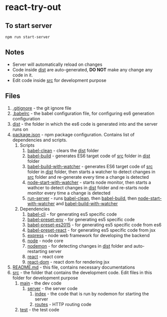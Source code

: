 # react-try-out
## To start server

`npm run start-server`

## Notes

- Server will automatically reload on changes
- Code inside [dist](dist) are auto-generated, **DO NOT** make any change any code in it.
- Edit code inside [src](src) for development purpose

## Files

1. [.gitignore](.gitignore) - the git ignore file
1. [.babelrc](.babelrc) - the babel configuration file, for configuring es6 generation configuration
1. [dist](dist) - the folder in which the es6 code is generated into and the server runs on
1. [package.json](package.json) - npm package configuration. Contains list of dependencies and scripts.
    1. Scripts
        1. [babel-clean](package.json#L8) - clears the [dist](dist) folder
        1. [babel-build](package.json#L9) - generates ES6 target code of [src](src) folder in [dist](dist) folder
        1. [babel-build-with-watcher](package.json#L10) - generates ES6 target code of [src](src) folder in [dist](dist) folder, then starts a watcher to detect changes in [src](src) folder and re-generate every time a change is detected
        1. [node-start-with-watcher](package.json#L11) - starts node monitor, then starts a wathcer to detect changes in [dist](dist) folder and re-starts node monitor every time a change is detected
        1. [run-server](package.json#L12) - runs [babel-clean](package.json#L8), then [babel-build](package.json#L9), then [node-start-with-watcher](package.json#L11) and [babel-build-with-watcher](package.json#L10)
    1. Dependencies
        1. [babel-cli](package.json#L17) - for generating es5 specific code
        1. [babel-preset-env](package.json#L18) - for generating es5 specific code
        1. [babel-preset-es2015](package.json#L19) - for generating es5 specific code from es6
        1. [babel-preset-react](package.json#L20) - for generating es5 specific code from jsx
        1. [express](package.json#L21) - node web framework for developing the backend
        1. [node](package.json#L22) - node core
        1. [nodemon](package.json#L23) - for detecting changes in [dist](dist) folder and auto-restarting server
        1. [react](package.json#L24) - react core
        1. [react-dom](package.json#L25) - react dom for rendering jsx
1. [README.md](README.md) - this file, contains necessary documentations
1. [src](src) - the folder that contains the development code. Edit files in this folder for development purpose
    1. [main](src/main) - the dev code
        1. [server](src/main/server) - the server code
            1. [index](src/main/server/index.js) - the code that is run by nodemon for starting the server
            1. [routes](src/main/server/routes.js) - HTTP routing code
    1. [test](src/test) - the test code
